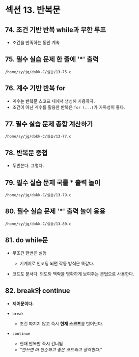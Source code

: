 # 섹션 13. 반복문


## 74. 조건 기반 반복 while과 무한 루프

- 조건을 만족하는 동안 계속



## 75. 필수 실습 문제 한 줄에 '*' 출력

```
/home/sy/jg/dokk-C/실습/13-75.c
```


## 76. 계수 기반 반복 for

- 계수는 반복문 스코프 내에서 생성해 사용하자.
- 조건이 아닌 계수를 활용한 반복은 `for (...)`가 가독성이 좋다.




## 77. 필수 실습 문제 총합 계산하기

```
/home/sy/jg/dokk-C/실습/13-77.c
```



## 78. 반복문 중첩

- 두번쓴다. 그렇다.



## 79. 필수 실습 문제 국룰 * 출력 놀이

```
/home/sy/jg/dokk-C/실습/13-79.c
```



## 80. 필수 실습 문제 '*' 출력 놀이 응용

```
/home/sy/jg/dokk-C/실습/13-80.c
```



## 81. do while문


- 무조건 한번은 실행
  - 기계어로 인코딩 되면 작동 방식은 똑같다.

- 코드도 문서다. 의도와 맥락을 명확하게 보여주는 문법으로 사용한다.




## 82. break와 continue


- **제어문이다.**

- `break`
  - 조건 따지지 않고 즉시 **현재 스코프**를 벗어난다.

- `continue`
  - 현재 반복만 즉시 건너뜀
  - _"안쓰면 더 단순하고 좋은 코드라고 생각한다."_


